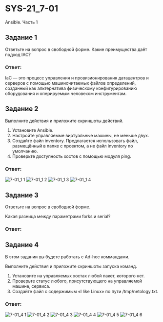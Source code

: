 # SYS-21_7-01
Ansible. Часть 1
## Задание 1
Ответьте на вопрос в свободной форме.
Какие преимущества даёт подход IAC?
### Ответ:
IaC — это процесс управления и провизионирования датацентров и серверов с помощью машиночитаемых файлов определений, созданный как альтернатива физическому конфигурированию оборудования и оперируемым человеком инструментам.

## Задание 2
Выполните действия и приложите скриншоты действий.
1. Установите Ansible.
2. Настройте управляемые виртуальные машины, не меньше двух.
3. Создайте файл inventory. Предлагается использовать файл, размещённый в папке с проектом, а не файл inventory по умолчанию.
4. Проверьте доступность хостов с помощью модуля ping.
### Ответ:
![7-01_1 1](https://github.com/Roman-Teterevlev/SYS-21_7-01/assets/132853752/10e03904-ecd6-403c-8040-488574420e6f)
![7-01_1 2](https://github.com/Roman-Teterevlev/SYS-21_7-01/assets/132853752/320e003d-ece4-4446-b369-d4c5579e0972)
![7-01_1 3](https://github.com/Roman-Teterevlev/SYS-21_7-01/assets/132853752/23a402de-f1d9-494e-8978-ac955c4b6191)
![7-01_1 4](https://github.com/Roman-Teterevlev/SYS-21_7-01/assets/132853752/ba3b4a2e-0d9a-4890-ac34-6d787d6b6655)
## Задание 3
Ответьте на вопрос в свободной форме.

Какая разница между параметрами forks и serial?
### Ответ:

## Задание 4
В этом задании вы будете работать с Ad-hoc коммандами.

Выполните действия и приложите скриншоты запуска команд.
1. Установите на управляемых хостах любой пакет, которого нет.
2. Проверьте статус любого, присутствующего на управляемой машине, сервиса.
3. Создайте файл с содержимым «I like Linux» по пути /tmp/netology.txt.
### Ответ:
![7-01_4 1](https://github.com/Roman-Teterevlev/SYS-21_7-01/assets/132853752/104d8bb0-2f38-4369-90c6-7c74227c59c1)
![7-01_4 2](https://github.com/Roman-Teterevlev/SYS-21_7-01/assets/132853752/b7ad6526-b815-4212-81a1-70ee7b0774bc)
![7-01_4 3](https://github.com/Roman-Teterevlev/SYS-21_7-01/assets/132853752/1d2be913-299a-468d-a528-a810d8c3ba68)
![7-01_4 4](https://github.com/Roman-Teterevlev/SYS-21_7-01/assets/132853752/624a91aa-e46f-4ce2-9760-ef0ecbca1787)
![7-01_4 5](https://github.com/Roman-Teterevlev/SYS-21_7-01/assets/132853752/127c6a03-56c8-44a3-af2c-2c42cbf96d65)
![7-01_4 6](https://github.com/Roman-Teterevlev/SYS-21_7-01/assets/132853752/635765d0-8858-4a7a-baef-baf26a16379c)
